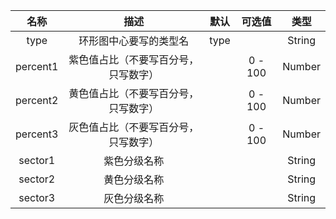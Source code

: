 **名称** | **描述** | **默认** |**可选值** | **类型** 
:--:|:--:|:--:|:--:|:--:
type | 环形图中心要写的类型名 | type | |String
percent1 | 紫色值占比（不要写百分号，只写数字） | |0 - 100 | Number
percent2 | 黄色值占比（不要写百分号，只写数字） | |0 - 100 | Number
percent3 | 灰色值占比（不要写百分号，只写数字） | |0 - 100 | Number
sector1 | 紫色分级名称 | | | String
sector2 | 黄色分级名称 | | | String
sector3 | 灰色分级名称 | | | String

